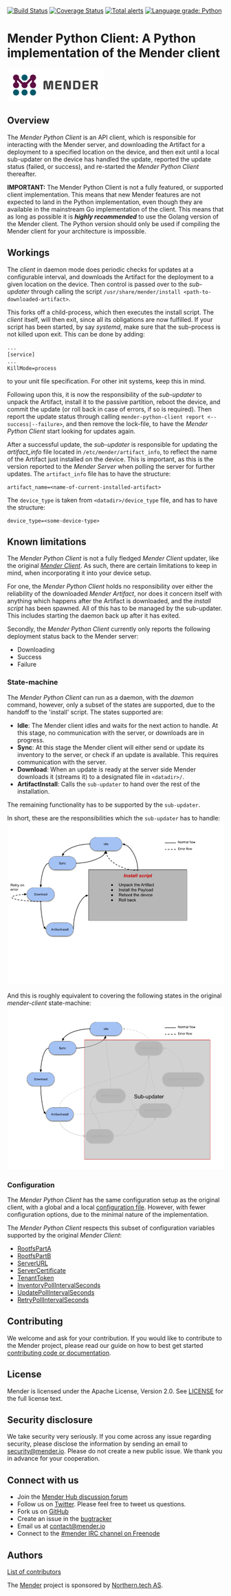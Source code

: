 [![Build Status](https://gitlab.com/Northern.tech/Mender/mender-python-client/badges/master/pipeline.svg)](https://gitlab.com/Northern.tech/Mender/mender-python-client/pipelines)
[![Coverage Status](https://coveralls.io/repos/github/mendersoftware/mender-python-client/badge.svg?branch=master)](https://coveralls.io/github/mendersoftware/mender-python-client?branch=master)
[![Total alerts](https://img.shields.io/lgtm/alerts/g/mendersoftware/mender-python-client.svg?logo=lgtm&logoWidth=18)](https://lgtm.com/projects/g/mendersoftware/mender-python-client/alerts/)
[![Language grade: Python](https://img.shields.io/lgtm/grade/python/g/mendersoftware/mender-python-client.svg?logo=lgtm&logoWidth=18)](https://lgtm.com/projects/g/mendersoftware/mender-python-client/context:python)

Mender Python Client: A Python implementation of the Mender client
==============================================

![Mender logo](mender_logo.png)

## Overview

The _Mender Python Client_ is an API client, which is responsible for
interacting with the Mender server, and downloading the Artifact for a
deployment to a specified location on the device, and then exit until a local
sub-updater on the device has handled the update, reported the update status
(failed, or success), and re-started the _Mender Python Client_ thereafter.

**IMPORTANT:** The Mender Python Client is not a fully featured, or supported client
 implementation. This means that new Mender features are not expected to land
 in the Python implementation, even though they are available in the
 mainstream Go implementation of the client. This means that as long as possible
 it is **_highly recommended_** to use the Golang version of the Mender client. The
 Python version should only be used if compiling the Mender client for your
 architecture is impossible.


## Workings

The _client_ in daemon mode does periodic checks for updates at a configurable
interval, and downloads the Artifact for the deployment to a given location on
the device. Then control is passed over to the _sub-updater_ through calling the
script `/usr/share/mender/install <path-to-downloaded-artifact>`.

This forks off a child-process, which then executes the install script. The
_client_ itself, will then exit, since all its obligations are now fulfilled.
If your script has been started, by say _systemd_, make sure that the
sub-process is not killed upon exit. This can be done by adding:

```
...
[service]
...
KillMode=process
```

to your unit file specification. For other init systems, keep this in mind.

Following upon this, it is now the responsibility of the _sub-updater_ to unpack
the Artifact, install it to the passive partition, reboot the device, and commit
the update (or roll back in case of errors, if so is required). Then report the
update status through calling `mender-python-client report
<--success|--failure>`, and then remove the lock-file, to have the _Mender
Python Client_ start looking for updates again.

After a successful update, the _sub-updater_ is responsible for updating the
_artifact_info_ file located in `/etc/mender/artifact_info`, to reflect the name
of the Artifact just installed on the device. This is important, as this is the
version reported to the _Mender Server_ when polling the server for further
updates. The `artifact_info` file has to have the structure:

```
artifact_name=<name-of-current-installed-artifact>
```

The `device_type` is taken from `<datadir>/device_type` file, and has to have the structure:

```
device_type=<some-device-type>
```

## Known limitations

The _Mender Python Client_ is not a fully fledged _Mender Client_ updater, like
the original [_Mender Client_](https://github.com/mendersoftware/mender). As
such, there are certain limitations to keep in mind, when incorporating it into
your device setup.

For one, the _Mender Python Client_ holds no responsibility over either the
reliability of the downloaded _Mender Artifact_, nor does it concern itself with
anything which happens after the Artifact is downloaded, and the _install
script_ has been spawned. All of this has to be managed by the sub-updater. This
includes starting the daemon back up after it has exited.

Secondly, the _Mender Python Client_ currently only reports the following deployment
status back to the Mender server:

* Downloading
* Success
* Failure

### State-machine

The _Mender Python Client_ can run as a daemon, with the _daemon_ command,
however, only a subset of the states are supported, due to the handoff to the
'install' script. The states supported are:

* **Idle**: The Mender client idles and waits for the next action to handle. At this stage, no communication with the server, or downloads are in progress.
* **Sync**: At this stage the Mender client will either send or update its inventory to the server, or check if an update is available. This requires communication with the server.
* **Download**: When an update is ready at the server side Mender downloads it (streams it) to a designated file in `<datadir>/`.
* **ArtifactInstall**: Calls the `sub-updater` to hand over the rest of the installation.

The remaining functionality has to be supported by the `sub-updater`.

In short, these are the responsibilities which the `sub-updater` has to handle:
![State-machine](docs/mender-state-machine.png)

And this is roughly equivalent to covering the following states in the original
_mender-client_ state-machine:
![State-machine](docs/mender-python-client-state-machine.png)


### Configuration

The _Mender Python Client_ has the same configuration setup as the original
client, with a global and a local [configuration
file](https://docs.mender.io/client-installation/configuration-file). However,
with fewer configuration options, due to the minimal nature of the
implementation.

The _Mender Python Client_ respects this subset of configuration variables
supported by the original _Mender Client_:

* [RootfsPartA](https://docs.mender.io/client-installation/configuration-file/configuration-options#rootfsparta)
* [RootfsPartB](https://docs.mender.io/client-installation/configuration-file/configuration-options#rootfspartb)
* [ServerURL](https://docs.mender.io/client-installation/configuration-file/configuration-options#serverurl)
* [ServerCertificate](https://docs.mender.io/client-installation/configuration-file/configuration-options#servercertificate)
* [TenantToken](https://docs.mender.io/client-installation/configuration-file/configuration-options#tenanttoken)
* [InventoryPollIntervalSeconds](https://docs.mender.io/client-installation/configuration-file/configuration-options#inventorypollintervalseconds)
* [UpdatePollIntervalSeconds](https://docs.mender.io/client-installation/configuration-file/configuration-options#updatepollintervalseconds)
* [RetryPollIntervalSeconds](https://docs.mender.io/client-installation/configuration-file/configuration-options#retrypollintervalseconds)


## Contributing

We welcome and ask for your contribution. If you would like to contribute to the
Mender project, please read our guide on how to best get started [contributing
code or
documentation](https://github.com/mendersoftware/mender/blob/master/CONTRIBUTING.md).

## License

Mender is licensed under the Apache License, Version 2.0. See
[LICENSE](https://github.com/mendersoftware/mender-python-client/blob/master/LICENSE) for
the full license text.

## Security disclosure

We take security very seriously. If you come across any issue regarding
security, please disclose the information by sending an email to
[security@mender.io](security@mender.io). Please do not create a new public
issue. We thank you in advance for your cooperation.

## Connect with us

* Join the [Mender Hub discussion forum](https://hub.mender.io)
* Follow us on [Twitter](https://twitter.com/mender_io). Please
  feel free to tweet us questions.
* Fork us on [GitHub](https://github.com/mendersoftware)
* Create an issue in the [bugtracker](https://tracker.mender.io/projects/MEN)
* Email us at [contact@mender.io](mailto:contact@mender.io)
* Connect to the [#mender IRC channel on Freenode](http://webchat.freenode.net/?channels=mender)


## Authors

[List of contributors](https://github.com/mendersoftware/mender-python-client/graphs/contributors)

The [Mender](https://mender.io) project is sponsored by [Northern.tech
AS](https://northern.tech).

